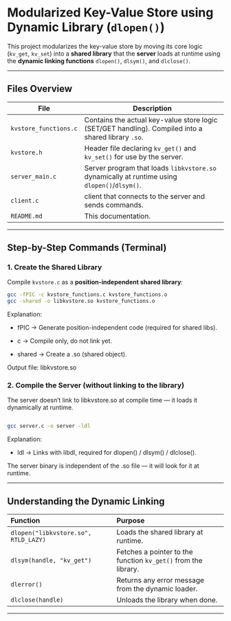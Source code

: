 # Modularized Key-Value Store using Dynamic Library (`dlopen()`)

This project modularizes the key-value store by moving its core logic (`kv_get`, `kv_set`) into a **shared library** that the **server** loads at runtime using the **dynamic linking functions** `dlopen()`, `dlsym()`, and `dlclose()`.

---

## Files Overview

| File | Description |
|------|--------------|
| `kvstore_functions.c` | Contains the actual key-value store logic (SET/GET handling). Compiled into a shared library `.so`. |
| `kvstore.h` | Header file declaring `kv_get()` and `kv_set()` for use by the server. |
| `server_main.c` | Server program that loads `libkvstore.so` dynamically at runtime using `dlopen()`/`dlsym()`. |
| `client.c` | client that connects to the server and sends commands. |
| `README.md` | This documentation. |

---

## Step-by-Step Commands (Terminal)

### 1. Create the Shared Library

Compile `kvstore.c` as a **position-independent shared library**:

```bash
gcc -fPIC -c kvstore_functions.c kvstore_functions.o
gcc -shared -o libkvstore.so kvstore_functions.o

```
Explanation:

- fPIC → Generate position-independent code (required for shared libs).

- c → Compile only, do not link yet.

- shared → Create a .so (shared object).

Output file: libkvstore.so

### 2. Compile the Server (without linking to the library)

The server doesn’t link to libkvstore.so at compile time — it loads it dynamically at runtime.
```bash

gcc server.c -o server -ldl
```

Explanation:

- ldl → Links with libdl, required for dlopen() / dlsym() / dlclose().

The server binary is independent of the .so file — it will look for it at runtime.

---

##  Understanding the Dynamic Linking

| Function | Purpose |
|:----------|:---------|
| `dlopen("libkvstore.so", RTLD_LAZY)` | Loads the shared library at runtime. |
| `dlsym(handle, "kv_get")` | Fetches a pointer to the function `kv_get()` from the library. |
| `dlerror()` | Returns any error message from the dynamic loader. |
| `dlclose(handle)` | Unloads the library when done. |


---

